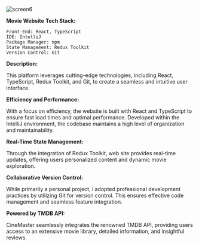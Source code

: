 ![screen6](https://github.com/DevMari999/movie_search/assets/135366781/dd5affbb-2ebe-4cbb-aa0f-df05dea52d0a)

<b>Movie Website</b>
<b>Tech Stack:</b>

    Front-End: React, TypeScript
    IDE: IntelliJ
    Package Manager: npm
    State Management: Redux Toolkit
    Version Control: Git

<b>Description:</b>

This platform leverages cutting-edge technologies, including React, TypeScript, Redux Toolkit, and Git, to create a seamless and intuitive user interface.

<b>Efficiency and Performance:</b>

With a focus on efficiency, the website is built with React and TypeScript to ensure fast load times and optimal performance. Developed within the IntelliJ environment, the codebase maintains a high level of organization and maintainability.

<b>Real-Time State Management:</b>

Through the integration of Redux Toolkit, web site provides real-time updates, offering users personalized content and dynamic movie exploration.

<b>Collaborative Version Control:</b>

While primarily a personal project, i adopted professional development practices by utilizing Git for version control. This ensures effective code management and seamless feature integration.

<b>Powered by TMDB API:</b>

CineMaster seamlessly integrates the renowned TMDB API, providing users access to an extensive movie library, detailed information, and insightful reviews.
